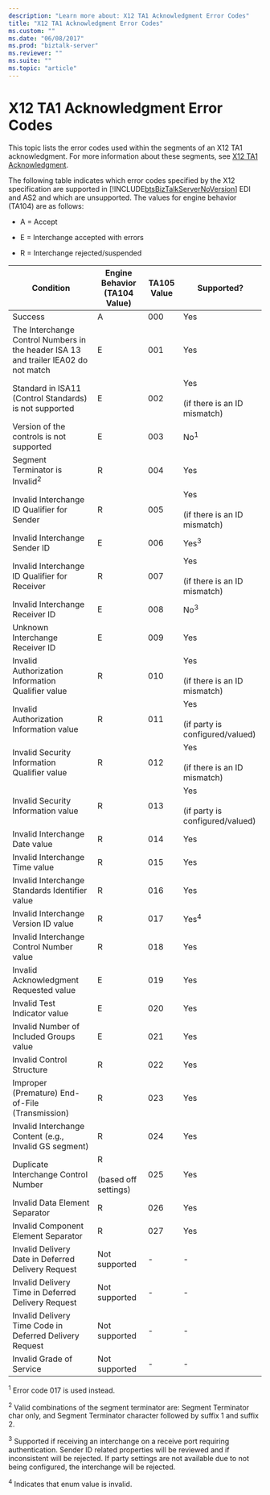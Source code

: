 ```yaml
---
description: "Learn more about: X12 TA1 Acknowledgment Error Codes"
title: "X12 TA1 Acknowledgment Error Codes"
ms.custom: ""
ms.date: "06/08/2017"
ms.prod: "biztalk-server"
ms.reviewer: ""
ms.suite: ""
ms.topic: "article"
---
```

# X12 TA1 Acknowledgment Error Codes
This topic lists the error codes used within the segments of an X12 TA1 acknowledgment. For more information about these segments, see [X12 TA1 Acknowledgment](../core/x12-ta1-acknowledgment.md).  
  
 The following table indicates which error codes specified by the X12 specification are supported in [!INCLUDE[btsBizTalkServerNoVersion](../includes/btsbiztalkservernoversion-md.md)] EDI and AS2 and which are unsupported. The values for engine behavior (TA104) are as follows:  
  
-   A = Accept  
  
-   E = Interchange accepted with errors  
  
-   R = Interchange rejected/suspended  
  
|Condition|Engine Behavior (TA104 Value)|TA105 Value|Supported?|  
|---------------|-------------------------------------|-----------------|----------------|  
|Success|A|000|Yes|  
|The Interchange Control Numbers in the header ISA 13 and trailer IEA02 do not match|E|001|Yes|  
|Standard in ISA11 (Control Standards) is not supported|E|002|Yes<br /><br /> (if there is an ID mismatch)|  
|Version of the controls is not supported|E|003|No<sup>1</sup>|  
|Segment Terminator is Invalid<sup>2</sup>|R|004|Yes|  
|Invalid Interchange ID Qualifier for Sender|R|005|Yes<br /><br /> (if there is an ID mismatch)|  
|Invalid Interchange Sender ID|E|006|Yes<sup>3</sup>|  
|Invalid Interchange ID Qualifier for Receiver|R|007|Yes<br /><br /> (if there is an ID mismatch)|  
|Invalid Interchange Receiver ID|E|008|No<sup>3</sup>|  
|Unknown Interchange Receiver ID|E|009|Yes|  
|Invalid Authorization Information Qualifier value|R|010|Yes<br /><br /> (if there is an ID mismatch)|  
|Invalid Authorization Information value|R|011|Yes<br /><br /> (if party is configured/valued)|  
|Invalid Security Information Qualifier value|R|012|Yes<br /><br /> (if there is an ID mismatch)|  
|Invalid Security Information value|R|013|Yes<br /><br /> (if party is configured/valued)|  
|Invalid Interchange Date value|R|014|Yes|  
|Invalid Interchange Time value|R|015|Yes|  
|Invalid Interchange Standards Identifier value|R|016|Yes|  
|Invalid Interchange Version ID value|R|017|Yes<sup>4</sup>|  
|Invalid Interchange Control Number value|R|018|Yes|  
|Invalid Acknowledgment Requested value|E|019|Yes|  
|Invalid Test Indicator value|E|020|Yes|  
|Invalid Number of Included Groups value|E|021|Yes|  
|Invalid Control Structure|R|022|Yes|  
|Improper (Premature) End-of-File (Transmission)|R|023|Yes|  
|Invalid Interchange Content (e.g., Invalid GS segment)|R|024|Yes|  
|Duplicate Interchange Control Number|R<br /><br /> (based off settings)|025|Yes|  
|Invalid Data Element Separator|R|026|Yes|  
|Invalid Component Element Separator|R|027|Yes|  
|Invalid Delivery Date in Deferred Delivery Request|Not supported|-|-|  
|Invalid Delivery Time in Deferred Delivery Request|Not supported|-|-|  
|Invalid Delivery Time Code in Deferred Delivery Request|Not supported|-|-|  
|Invalid Grade of Service|Not supported|-|-|  
  
 <sup>1</sup> Error code 017 is used instead.  
  
 <sup>2</sup> Valid combinations of the segment terminator are: Segment Terminator char only, and Segment Terminator character followed by suffix 1 and suffix 2.  
  
 <sup>3</sup> Supported if receiving an interchange on a receive port requiring authentication. Sender ID related properties will be reviewed and if inconsistent will be rejected. If party settings are not available due to not being configured, the interchange will be rejected.  
  
 <sup>4</sup> Indicates that enum value is invalid.
